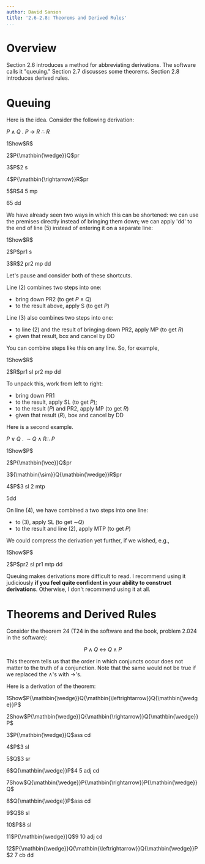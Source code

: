 ```yaml
---
author: David Sanson
title: '2.6-2.8: Theorems and Derived Rules'
...
```


Overview
========

Section 2.6 introduces a method for abbreviating derivations. The
software calls it "queuing." Section 2.7 discusses some theorems.
Section 2.8 introduces derived rules.

Queuing
=======

Here is the idea. Consider the following derivation:

$P{\mathbin{\wedge}}Q\ .\ P{\mathbin{\rightarrow}}R\ {\therefore\ }R$

<!--
~~~{.derivation}
1.  !Show $R$
2.      $P\Land Q$          & pr
3.      $P$                 & 2 s
4.      $P\Lif R$           & pr
5.      $R$                 & 4 5 mp
6.                          & 5 dd
~~~
-->
<div class="der outer">

<p class="dline">
<span class="dnum">1</span><span class="dform"><span
class="dshow canceled">Show</span>$R$</span><span class="djust"></span>
</p>
<div class="der boxed">

<p class="dline">
<span class="dnum">2</span><span
class="dform">$P{\mathbin{\wedge}}Q$</span><span class="djust">pr</span>
</p>
<p class="dline">
<span class="dnum">3</span><span class="dform">$P$</span><span
class="djust">2 s</span>
</p>
<p class="dline">
<span class="dnum">4</span><span
class="dform">$P{\mathbin{\rightarrow}}R$</span><span
class="djust">pr</span>
</p>
<p class="dline">
<span class="dnum">5</span><span class="dform">$R$</span><span
class="djust">4 5 mp</span>
</p>
<p class="dline">
<span class="dnum">6</span><span class="dform"></span><span
class="djust">5 dd</span>
</p>

</div>

</div>

We have already seen two ways in which this can be shortened: we can use
the premises directly instead of bringing them down; we can apply 'dd'
to the end of line (5) instead of entering it on a separate line:

<!--
~~~{.derivation}
1.  !Show $R$
2.      $P$                 & pr1 s
3.      $R$                 & 2 pr2 mp dd
~~~
-->
<div class="der outer">

<p class="dline">
<span class="dnum">1</span><span class="dform"><span
class="dshow canceled">Show</span>$R$</span><span class="djust"></span>
</p>
<div class="der boxed">

<p class="dline">
<span class="dnum">2</span><span class="dform">$P$</span><span
class="djust">pr1 s</span>
</p>
<p class="dline">
<span class="dnum">3</span><span class="dform">$R$</span><span
class="djust">2 pr2 mp dd</span>
</p>

</div>

</div>

Let's pause and consider both of these shortcuts.

Line (2) combines two steps into one:

-   bring down PR2 (to get $P{\mathbin{\wedge}}Q$)
-   to the result above, apply S (to get $P$)

Line (3) also combines two steps into one:

-   to line (2) and the result of bringing down PR2, apply MP (to get
    $R$)
-   given that result, box and cancel by DD

You can combine steps like this on any line. So, for example,

<!--
~~~{.derivation}
1.  !Show $R$
2.      $R$                 & pr1 sl pr2 mp dd
~~~
-->
<div class="der outer">

<p class="dline">
<span class="dnum">1</span><span class="dform"><span
class="dshow canceled">Show</span>$R$</span><span class="djust"></span>
</p>
<div class="der boxed">

<p class="dline">
<span class="dnum">2</span><span class="dform">$R$</span><span
class="djust">pr1 sl pr2 mp dd</span>
</p>

</div>

</div>

To unpack this, work from left to right:

-   bring down PR1
-   to the result, apply SL (to get $P$);
-   to the result ($P$) and PR2, apply MP (to get $R$)
-   given that result ($R$), box and cancel by DD

Here is a second example.

$P{\mathbin{\vee}}Q\ .\ {\mathbin{\sim}}Q{\mathbin{\wedge}}R {\therefore\ }P$

<!--
~~~{.derivation}
1.  Show $P$
2.    $P\Lor Q$         & pr
3.    $\Lneg Q\Land R$  & pr
4.    $P$               & 3 sl 2 mtp
5.                      & dd
~~~
-->
<div class="der outer">

<p class="dline">
<span class="dnum">1</span><span class="dform"><span
class="dshow">Show</span>$P$</span><span class="djust"></span>
</p>
<div class="der">

<p class="dline">
<span class="dnum">2</span><span
class="dform">$P{\mathbin{\vee}}Q$</span><span class="djust">pr</span>
</p>
<p class="dline">
<span class="dnum">3</span><span
class="dform">${\mathbin{\sim}}Q{\mathbin{\wedge}}R$</span><span
class="djust">pr</span>
</p>
<p class="dline">
<span class="dnum">4</span><span class="dform">$P$</span><span
class="djust">3 sl 2 mtp</span>
</p>
<p class="dline">
<span class="dnum">5</span><span class="dform"></span><span
class="djust">dd</span>
</p>

</div>

</div>

On line (4), we have combined a two steps into one line:

-   to (3), apply SL (to get ${\mathbin{\sim}}Q$)
-   to the result and line (2), apply MTP (to get $P$)

We could compress the derivation yet further, if we wished, e.g.,

<!--
~~~{.derivation}
1.  Show $P$
2.     $P$              & pr2 sl pr1 mtp dd
~~~
-->
<div class="der outer">

<p class="dline">
<span class="dnum">1</span><span class="dform"><span
class="dshow">Show</span>$P$</span><span class="djust"></span>
</p>
<div class="der">

<p class="dline">
<span class="dnum">2</span><span class="dform">$P$</span><span
class="djust">pr2 sl pr1 mtp dd</span>
</p>

</div>

</div>

Queuing makes derivations more difficult to read. I recommend using it
judiciously **if you feel quite confident in your ability to construct
derivations**. Otherwise, I don't recommend using it at all.

Theorems and Derived Rules
==========================

Consider the theorem 24 (T24 in the software and the book, problem 2.024
in the software):

$$P{\mathbin{\wedge}}Q{\mathbin{\leftrightarrow}}Q{\mathbin{\wedge}}P$$

This theorem tells us that the order in which conjuncts occur does not
matter to the truth of a conjunction. Note that the same would not be
true if we replaced the ${\mathbin{\wedge}}$'s with
${\mathbin{\rightarrow}}$'s.

Here is a derivation of the theorem:

<!--
~~~{.derivation}
1.   Show $P\Land Q\Liff Q\Land P$
2.     Show $P\Land Q\Lif Q\Land P$
3.         $P\Land Q$                   & ass cd
4.         $P$                          & 3 sl
5.         $Q$                          & 3 sr
6.         $Q\Land P$                   & 4 5 adj cd
7.     Show $Q\Land P\Lif P\Land Q$
8.         $Q\Land P$                   & ass cd
9.         $Q$                          & 8 sl
10.        $P$                          & 8 sl
11.        $P\Land Q$                   & 9 10 adj cd
12.    $P\Land Q\Liff Q\Land P$         & 2 7 cb dd
~~~
-->
<div class="der outer">

<p class="dline">
<span class="dnum">1</span><span class="dform"><span
class="dshow">Show</span>$P{\mathbin{\wedge}}Q{\mathbin{\leftrightarrow}}Q{\mathbin{\wedge}}P$</span><span
class="djust"></span>
</p>
<div class="der">

<p class="dline">
<span class="dnum">2</span><span class="dform"><span
class="dshow">Show</span>$P{\mathbin{\wedge}}Q{\mathbin{\rightarrow}}Q{\mathbin{\wedge}}P$</span><span
class="djust"></span>
</p>
<div class="der">

<p class="dline">
<span class="dnum">3</span><span
class="dform">$P{\mathbin{\wedge}}Q$</span><span class="djust">ass
cd</span>
</p>
<p class="dline">
<span class="dnum">4</span><span class="dform">$P$</span><span
class="djust">3 sl</span>
</p>
<p class="dline">
<span class="dnum">5</span><span class="dform">$Q$</span><span
class="djust">3 sr</span>
</p>
<p class="dline">
<span class="dnum">6</span><span
class="dform">$Q{\mathbin{\wedge}}P$</span><span class="djust">4 5 adj
cd</span>
</p>

</div>

<p class="dline">
<span class="dnum">7</span><span class="dform"><span
class="dshow">Show</span>$Q{\mathbin{\wedge}}P{\mathbin{\rightarrow}}P{\mathbin{\wedge}}Q$</span><span
class="djust"></span>
</p>
<div class="der">

<p class="dline">
<span class="dnum">8</span><span
class="dform">$Q{\mathbin{\wedge}}P$</span><span class="djust">ass
cd</span>
</p>
<p class="dline">
<span class="dnum">9</span><span class="dform">$Q$</span><span
class="djust">8 sl</span>
</p>
<p class="dline">
<span class="dnum">10</span><span class="dform">$P$</span><span
class="djust">8 sl</span>
</p>
<p class="dline">
<span class="dnum">11</span><span
class="dform">$P{\mathbin{\wedge}}Q$</span><span class="djust">9 10 adj
cd</span>
</p>

</div>

<p class="dline">
<span class="dnum">12</span><span
class="dform">$P{\mathbin{\wedge}}Q{\mathbin{\leftrightarrow}}Q{\mathbin{\wedge}}P$</span><span
class="djust">2 7 cb dd</span>
</p>

</div>

</div>
